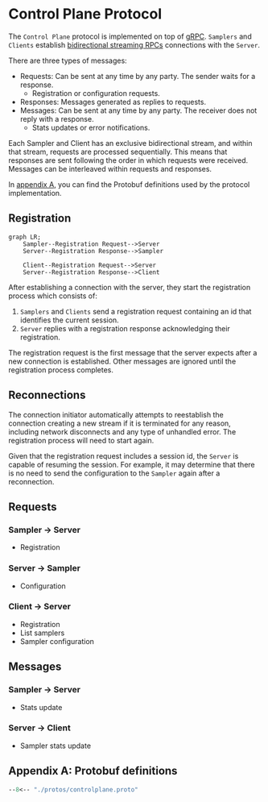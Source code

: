 # Control Plane Protocol

The `Control Plane` protocol is implemented on top of [gRPC](https://grpc.io/). `Samplers` and `Clients` establish [bidirectional streaming RPCs](https://grpc.io/docs/what-is-grpc/core-concepts/#bidirectional-streaming-rpc) connections with the `Server`.

There are three types of messages:

* Requests: Can be sent at any time by any party. The sender waits for a response.
    * Registration or configuration requests.
* Responses: Messages generated as replies to requests.
* Messages: Can be sent at any time by any party. The receiver does not reply with a response.
    * Stats updates or error notifications.

Each Sampler and Client has an exclusive bidirectional stream, and within that stream, requests are processed sequentially. This means that responses are sent following the order in which requests were received. Messages can be interleaved within requests and responses.

In [appendix A](#appendix-a-protobuf-definitions), you can find the Protobuf definitions used by the protocol implementation.

## Registration

```mermaid
graph LR;
    Sampler--Registration Request-->Server
    Server--Registration Response-->Sampler

    Client--Registration Request-->Server
    Server--Registration Response-->Client
```

After establishing a connection with the server, they start the registration process which consists of:

1. `Samplers` and `Clients` send a registration request containing an id that identifies the current session.
2. `Server` replies with a registration response acknowledging their registration.

The registration request is the first message that the server expects after a new connection is established. Other messages are ignored until the registration process completes.


## Reconnections

The connection initiator automatically attempts to reestablish the connection creating a new stream if it is terminated for any reason, including network disconnects and any type of unhandled error. The registration process will need to start again. 

Given that the registration request includes a session id, the `Server` is capable of resuming the session. For example, it may determine that there is no need to send the configuration to the `Sampler` again after a reconnection.

## Requests

### Sampler -> Server

* Registration

### Server -> Sampler

* Configuration

### Client -> Server

* Registration
* List samplers
* Sampler configuration

## Messages

### Sampler -> Server

* Stats update

### Server -> Client

* Sampler stats update

## Appendix A: Protobuf definitions

``` protobuf
--8<-- "./protos/controlplane.proto"
```
